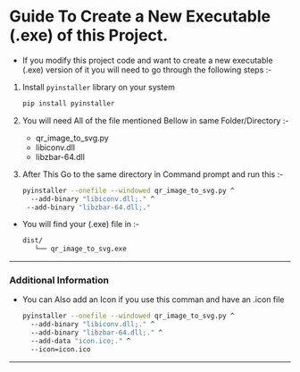 

# Guide To Create a New Executable (.exe) of this Project.

* If you modify this project code and want to create a new executable (.exe) version of it you will need to go through the following steps :-

1. Install `pyinstaller` library on your system

	```bash
	pip install pyinstaller
	```

2. You will need All of the file mentioned Bellow in same Folder/Directory :-
	* qr_image_to_svg.py
	* libiconv.dll
	* libzbar-64.dll  

3. After This Go to the same directory in Command prompt and run this :- 

	```bash
	pyinstaller --onefile --windowed qr_image_to_svg.py ^
	  --add-binary "libiconv.dll;." ^
 	 --add-binary "libzbar-64.dll;."
	```
	

* You will find your (.exe) file in :-

	```bash
	dist/
	   └── qr_image_to_svg.exe
	```

---

### Additional Information

* You can Also add an Icon if you use this comman and have an .icon file

	```bash
	pyinstaller --onefile --windowed qr_image_to_svg.py ^
	  --add-binary "libiconv.dll;." ^
	  --add-binary "libzbar-64.dll;." ^
	  --add-data "icon.ico;." ^
	  --icon=icon.ico
	```
	
---